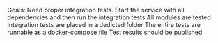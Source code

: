 Goals:
Need proper integration tests. Start the service with all dependencies and then run the integration tests
All modules are tested
Integration tests are placed in a dedicted folder
The entire tests are runnable as a docker-compose file
Test results should be published